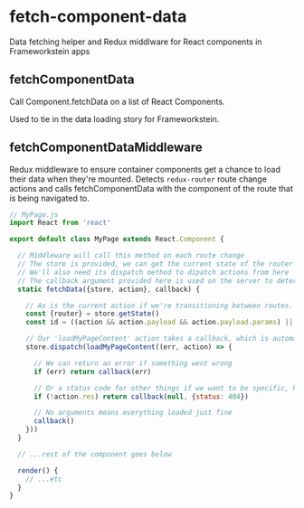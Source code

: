 # fetch-component-data
Data fetching helper and Redux middlware for React components in Frameworkstein apps

fetchComponentData
------------------

Call Component.fetchData on a list of React Components.

Used to tie in the data loading story for Frameworkstein.


fetchComponentDataMiddleware
------------------

Redux middleware to ensure container components get a chance to load their data when they're mounted.
Detects `redux-router` route change actions and calls fetchComponentData with the component of the route that is being navigated to.

```javascript
// MyPage.js
import React from 'react'

export default class MyPage extends React.Component {

  // Middleware will call this method on each route change
  // The store is provided, we can get the current state of the router from it via redux-router
  // We'll also need its dispatch method to dipatch actions from here
  // The callback argument provided here is used on the server to determine if a page has loaded successfully (if doing server side rendering)
  static fetchData({store, action}, callback) {

    // As is the current action if we're transitioning between routes. 'action.payload' contains the props for the route we're transitioning to. Here for example we're getting router.params.id from it
    const {router} = store.getState()
    const id = ((action && action.payload && action.payload.params) || router.params).id

    // Our 'loadMyPageContent' action takes a callback, which is automatically called when the request resolves. We'll look at how that works below
    store.dispatch(loadMyPageContent((err, action) => {

      // We can return an error if something went wrong
      if (err) return callback(err)

      // Or a status code for other things if we want to be specific, here it's a 404 if the content isn't found
      if (!action.res) return callback(null, {status: 404})

      // No arguments means everything loaded just fine
      callback()
    }))
  }

  // ...rest of the component goes below

  render() {
    // ...etc
  }
}
```
